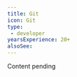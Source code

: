 ```yaml
---
title: Git
icon: Git
type:
 - developer
yearsExperience: 20+
alsoSee:
---
```


Content pending

